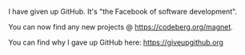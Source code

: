 I have given up GitHub. It's "the Facebook of software development".

You can now find any new projects @ https://codeberg.org/magnet.

You can find why I gave up GitHub here: https://giveupgithub.org
